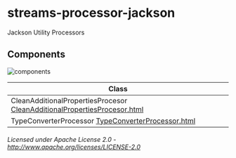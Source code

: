 streams-processor-jackson
=====================

Jackson Utility Processors

## Components

![components](components.dot.svg "Components")

| Class | 
|-------|
| CleanAdditionalPropertiesProcesor [CleanAdditionalPropertiesProcesor.html](apidocs/org/apache/streams/jackson/CleanAdditionalPropertiesProcesor.html "javadoc") 
| TypeConverterProcessor [TypeConverterProcessor.html](apidocs/org/apache/streams/jackson/TypeConverterProcessor.html "javadoc")

###### Licensed under Apache License 2.0 - http://www.apache.org/licenses/LICENSE-2.0
